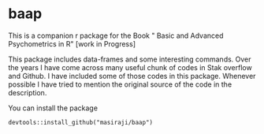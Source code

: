 # baap

This is a companion r package for the Book " Basic and Advanced Psychometrics in R" [work in Progress]

This package includes data-frames and some interesting commands. Over the years I have come across many useful chunk of codes in Stak overflow and Github. I have included some of those codes in this package. Whenever possible I have tried to mention the original source of the code in the description.

You can install the package

    devtools::install_github("masiraji/baap")
